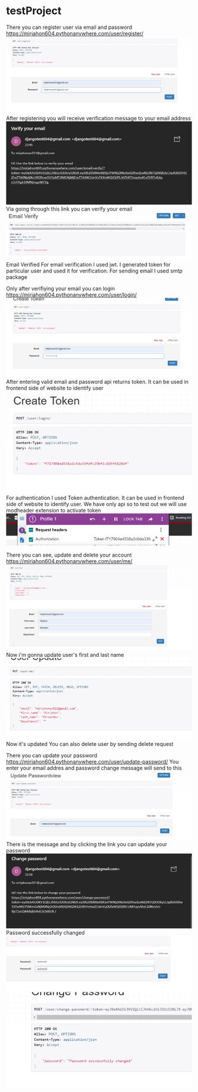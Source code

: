 # testProject
There you can register user via email and password
https://mirjahon604.pythonanywhere.com/user/register/ 
![img_2.png](img_2.png)
After registering you will receive verification message to your email address
![img_4.png](img_4.png)
Via going through this link you can verify your email 
![img_5.png](img_5.png)
Email Verified
For email verification I used jwt. I generated token for particular user and used it for verification. For sending email I used smtp package

Only after verifiying your email you can login
https://mirjahon604.pythonanywhere.com/user/login/ 
![img_6.png](img_6.png)
After entering valid email and password api returns token. It can be used in frontend side of website to identify user 
![img_7.png](img_7.png)
For authentication I used Token authentication. It can be used in frontend side of website to identify user.
We have only api so to test out we will use modheader extension to activate token
![img_8.png](img_8.png)

There you can see, update and delete your account
https://mirjahon604.pythonanywhere.com/user/me/
![img_9.png](img_9.png)
Now i'm gonna update user's first and last name
![img_10.png](img_10.png)
Now it's updated
You can also delete user by sending delete request

There you can update your password
https://mirjahon604.pythonanywhere.com/user/update-password/
You enter your email addres and password change message will send to this
![img_11.png](img_11.png)
There is the message and by clicking the link you can update your password
![img_12.png](img_12.png)
Password successfully changed
![img_13.png](img_13.png)
![img_14.png](img_14.png)

